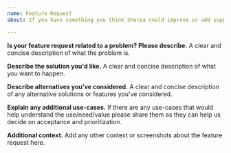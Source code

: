 ```yaml
---
name: Feature Request
about: If you have something you think Sherpa could improve or add support for.

---
```


**Is your feature request related to a problem? Please describe.**
A clear and concise description of what the problem is.

**Describe the solution you'd like.**
A clear and concise description of what you want to happen.

**Describe alternatives you've considered.**
A clear and concise description of any alternative solutions or features you've considered.

**Explain any additional use-cases.**
If there are any use-cases that would help understand the use/need/value please share them as they can help us decide on acceptance and prioritization.

**Additional context.**
Add any other context or screenshots about the feature request here.
